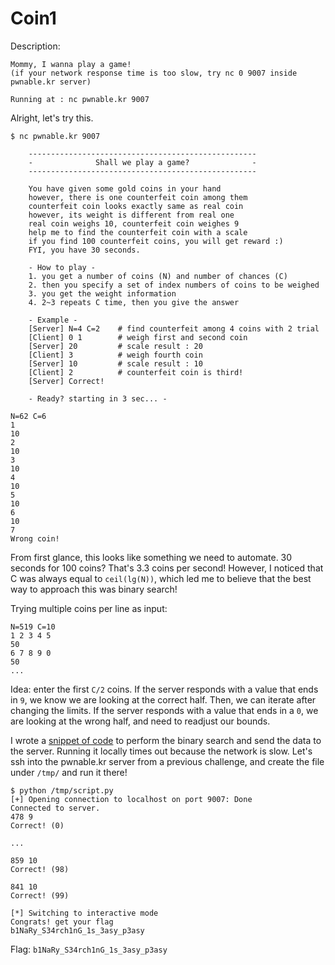 # Coin1
Description:
~~~
Mommy, I wanna play a game!
(if your network response time is too slow, try nc 0 9007 inside pwnable.kr server)

Running at : nc pwnable.kr 9007
~~~

Alright, let's try this.

~~~
$ nc pwnable.kr 9007

	---------------------------------------------------
	-              Shall we play a game?              -
	---------------------------------------------------
	
	You have given some gold coins in your hand
	however, there is one counterfeit coin among them
	counterfeit coin looks exactly same as real coin
	however, its weight is different from real one
	real coin weighs 10, counterfeit coin weighes 9
	help me to find the counterfeit coin with a scale
	if you find 100 counterfeit coins, you will get reward :)
	FYI, you have 30 seconds.
	
	- How to play - 
	1. you get a number of coins (N) and number of chances (C)
	2. then you specify a set of index numbers of coins to be weighed
	3. you get the weight information
	4. 2~3 repeats C time, then you give the answer
	
	- Example -
	[Server] N=4 C=2 	# find counterfeit among 4 coins with 2 trial
	[Client] 0 1 		# weigh first and second coin
	[Server] 20			# scale result : 20
	[Client] 3			# weigh fourth coin
	[Server] 10			# scale result : 10
	[Client] 2 			# counterfeit coin is third!
	[Server] Correct!

	- Ready? starting in 3 sec... -

N=62 C=6
1
10
2
10
3
10
4
10
5
10
6
10
7
Wrong coin!
~~~

From first glance, this looks like something we need to automate. 30 seconds for 100 coins? That's 3.3 coins per second! However, I noticed that C was always equal to `ceil(lg(N))`, which led me to believe that the best way to approach this was binary search! 

Trying multiple coins per line as input:

```
N=519 C=10
1 2 3 4 5
50
6 7 8 9 0
50
...
```

Idea: enter the first `C/2` coins. If the server responds with a value that ends in `9`, we know we are looking at the correct half. Then, we can iterate after changing the limits. If the server responds with a value that ends in a `0`, we are looking at the wrong half, and need to readjust our bounds.

I wrote a [snippet of code](./coin1.py) to perform the binary search and send the data to the server. Running it locally times out because the network is slow. Let's ssh into the pwnable.kr server from a previous challenge, and create the file under `/tmp/` and run it there!

~~~
$ python /tmp/script.py
[+] Opening connection to localhost on port 9007: Done
Connected to server.
478 9
Correct! (0)

...

859 10
Correct! (98)

841 10
Correct! (99)

[*] Switching to interactive mode
Congrats! get your flag
b1NaRy_S34rch1nG_1s_3asy_p3asy

~~~


Flag: `b1NaRy_S34rch1nG_1s_3asy_p3asy`

